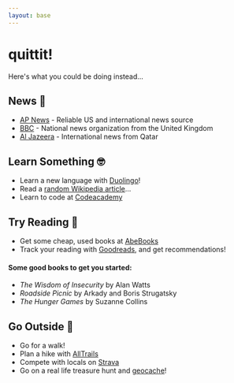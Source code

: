 ```yaml
---
layout: base
---
```


# quittit!

Here's what you could be doing instead...

## News &#128240;

* [AP News](https://apnews.com) - Reliable US and international news source
* [BBC](https://bbc.com) - National news organization from the United Kingdom
* [Al Jazeera](https://aljazeera.com) - International news from Qatar

## Learn Something &#129299;

* Learn a new language with [Duolingo](https://duolingo.com)!
* Read a [random Wikipedia article](https://en.wikipedia.org/wiki/Special:Random)...
* Learn to code at [Codeacademy](https://www.codecademy.com/)

## Try Reading &#128214;

* Get some cheap, used books at [AbeBooks](https://abebooks.com)
* Track your reading with [Goodreads](https://goodreads.com), and get recommendations!

#### Some good books to get you started:

* *The Wisdom of Insecurity* by Alan Watts
* *Roadside Picnic* by Arkady and Boris Strugatsky
* *The Hunger Games* by Suzanne Collins

## Go Outside &#128693;

* Go for a walk!
* Plan a hike with [AllTrails](https://www.alltrails.com/)
* Compete with locals on [Strava](https://www.strava.com/)
* Go on a real life treasure hunt and [geocache](https://www.geocaching.com/play)!
